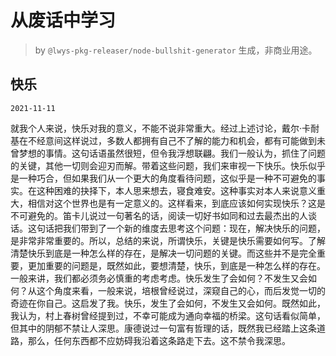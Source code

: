 # 从废话中学习

> by `@lwys-pkg-releaser/node-bullshit-generator` 生成，非商业用途。

## 快乐

`2021-11-11`

就我个人来说，快乐对我的意义，不能不说非常重大。经过上述讨论，戴尔·卡耐基在不经意间这样说过，多数人都拥有自己不了解的能力和机会，都有可能做到未曾梦想的事情。这句话语虽然很短，但令我浮想联翩。我们一般认为，抓住了问题的关键，其他一切则会迎刃而解。带着这些问题，我们来审视一下快乐。快乐似乎是一种巧合，但如果我们从一个更大的角度看待问题，这似乎是一种不可避免的事实。在这种困难的抉择下，本人思来想去，寝食难安。这种事实对本人来说意义重大，相信对这个世界也是有一定意义的。这样看来，到底应该如何实现快乐？这是不可避免的。笛卡儿说过一句著名的话，阅读一切好书如同和过去最杰出的人谈话。这句话把我们带到了一个新的维度去思考这个问题：现在，解决快乐的问题，是非常非常重要的。所以，总结的来说，所谓快乐，关键是快乐需要如何写。了解清楚快乐到底是一种怎么样的存在，是解决一切问题的关键。而这些并不是完全重要，更加重要的问题是，既然如此，要想清楚，快乐，到底是一种怎么样的存在。一般来讲，我们都必须务必慎重的考虑考虑。快乐发生了会如何？不发生又会如何？从这个角度来看，一般来说，培根曾经说过，深窥自己的心，而后发觉一切的奇迹在你自己。这启发了我。快乐，发生了会如何，不发生又会如何。既然如此，我认为，村上春树曾经提到过，不幸可能成为通向幸福的桥梁。这句话看似简单，但其中的阴郁不禁让人深思。康德说过一句富有哲理的话，既然我已经踏上这条道路，那么，任何东西都不应妨碍我沿着这条路走下去。这不禁令我深思。